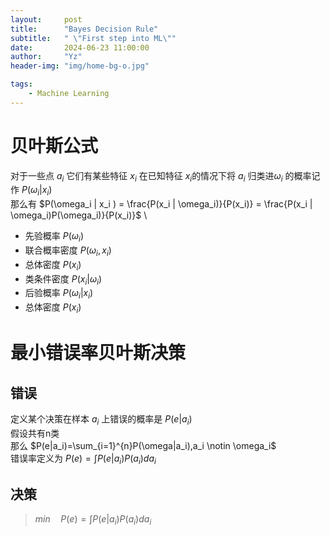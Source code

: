 ```yaml
---
layout:     post
title:      "Bayes Decision Rule"
subtitle:   " \"First step into ML\""
date:       2024-06-23 11:00:00
author:     "Yz"
header-img: "img/home-bg-o.jpg"

tags:
    - Machine Learning
---
```

# 贝叶斯公式
对于一些点 $a_i$ 它们有某些特征 $x_i$ 在已知特征 $x_i$的情况下将 $a_i$ 归类进$\omega_i$ 的概率记作 $P(\omega_i | x_i )$ \
那么有 $P(\omega_i | x_i ) = \frac{P(x_i | \omega_i)}{P(x_i)} = \frac{P(x_i | \omega_i)P(\omega_i)}{P(x_i)}$ \
+ 先验概率      $P(\omega_i)$
+ 联合概率密度  $P(\omega_i , x_i)$
+ 总体密度     $P(x_i)$
+ 类条件密度    $P(x_i | \omega_i)$
+ 后验概率      $P(\omega_i | x_i)$
+ 总体密度      $P(x_i)$
# 最小错误率贝叶斯决策
## 错误
定义某个决策在样本 $a_i$ 上错误的概率是 $P(e|a_i)$ \
假设共有n类 \
那么
$P(e|a_i)=\sum_{i=1}^{n}P(\omega|a_i),a_i \notin \omega_i$ \
错误率定义为 $P(e)=\int{P(e|a_i)P(a_i)da_i}$
## 决策
> $min \quad P(e)=\int{P(e|a_i)P(a_i)da_i}$
